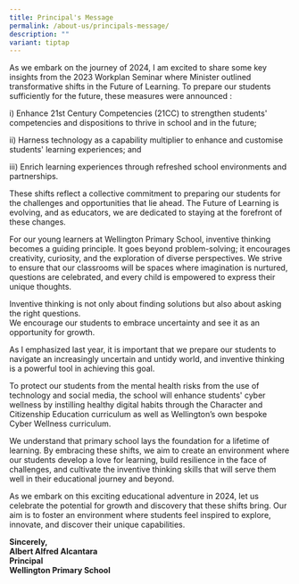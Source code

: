 ```yaml
---
title: Principal's Message
permalink: /about-us/principals-message/
description: ""
variant: tiptap
---
```

<p>As we embark on the journey of 2024, I am excited to share some key insights from the 2023 Workplan Seminar where Minister outlined transformative shifts in the Future of Learning. To prepare our students sufficiently for the future, these measures were announced :</p><p>i)&nbsp;Enhance 21st Century Competencies (21CC) to strengthen students' competencies and dispositions to thrive in school and in the future;</p><p>ii)&nbsp;Harness technology as a capability multiplier to enhance and customise students' learning experiences; and</p><p>iii)&nbsp;Enrich learning experiences through refreshed school environments and partnerships.</p><p>These shifts reflect a collective commitment to preparing our students for the challenges and opportunities that lie ahead. The Future of Learning is evolving, and as educators, we are dedicated to staying at the forefront of these changes.</p><p>For our young learners at Wellington Primary School, inventive thinking becomes a guiding principle. It goes beyond problem-solving; it encourages creativity, curiosity, and the exploration of diverse perspectives. We strive to ensure that our classrooms will be spaces where imagination is nurtured, questions are celebrated, and every child is empowered to express their unique thoughts.</p><p>Inventive thinking is not only about finding solutions but also about asking the right questions. <br>We encourage our students to embrace uncertainty and see it as an opportunity for growth.</p><p>As I emphasized last year, it is important that we prepare our students to navigate an increasingly uncertain and untidy world, and inventive thinking is a powerful tool in achieving this goal.</p><p>To protect our students from the mental health risks from the use of technology and social media, the school will enhance students' cyber wellness by instilling healthy digital habits through the Character and Citizenship Education curriculum as well as Wellington’s own bespoke Cyber Wellness curriculum.</p><p>We understand that primary school lays the foundation for a lifetime of learning. By embracing these shifts, we aim to create an environment where our students develop a love for learning, build resilience in the face of challenges, and cultivate the inventive thinking skills that will serve them well in their educational journey and beyond.</p><p>As we embark on this exciting educational adventure in 2024, let us celebrate the potential for growth and discovery that these shifts bring. Our aim is to foster an environment where students feel inspired to explore, innovate, and discover their unique capabilities.</p><p><strong>Sincerely,<br>Albert Alfred Alcantara<br>Principal<br>Wellington Primary School</strong></p><blockquote><h4></h4></blockquote><p></p>
